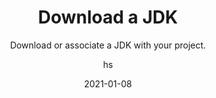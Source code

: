 ---
date: 2021-01-08
title: Download a JDK
technologies: [java]
topics: [interface]
author: hs
subtitle: Download or associate a JDK with your project.
thumbnail: ./thumbnail.png
cardThumbnail: ./card.png
shortVideo:
  poster: ./tip.png
  url: https://youtu.be/D-CGuIAANW0
leadin: |
  You can use the New Project Wizard to configure existing JDKs, or download new ones from different vendors.

---